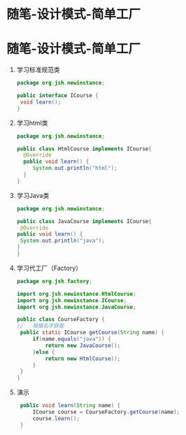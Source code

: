 # 随笔-设计模式-简单工厂


# 随笔-设计模式-简单工厂

1. 学习标准规范类

   ```java
   package org.jsh.newinstance;
   
   public interface ICourse {
   	void learn();
   }
   ```

2. 学习html类

   ```java
   package org.jsh.newinstance;
   
   public class HtmlCourse implements ICourse{
   	 @Override
   	 public void learn() {
   	 	System.out.println("html");
   	 }
   }
   ```

3. 学习Java类

   ```java
   package org.jsh.newinstance;
   
   public class JavaCourse implements ICourse{
    @Override
   public void learn() {
   	System.out.println("java");
   }
   }
   ```

4. 学习代工厂（Factory）

   ```java
   package org.jsh.factory;
   
   import org.jsh.newinstance.HtmlCourse;
   import org.jsh.newinstance.ICourse;
   import org.jsh.newinstance.JavaCourse;
   
   public class CourseFactory {
   //	根据名字获取
   	public static ICourse getCourse(String name) {
   		if(name.equals("java")) {
   			return new JavaCourse();
   		}else {
   			return new HtmlCourse();
   		}
   	}
   }
   
   ```

5. 演示

   ```java
   	public void learn(String name) {
   		ICourse course = CourseFactory.getCourse(name);
   		course.learn();
   	}
   ```

   

